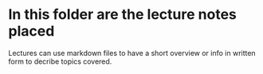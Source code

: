 # In this folder are the lecture notes placed

Lectures can use markdown files to have a short overview or info in written form to decribe topics covered.
